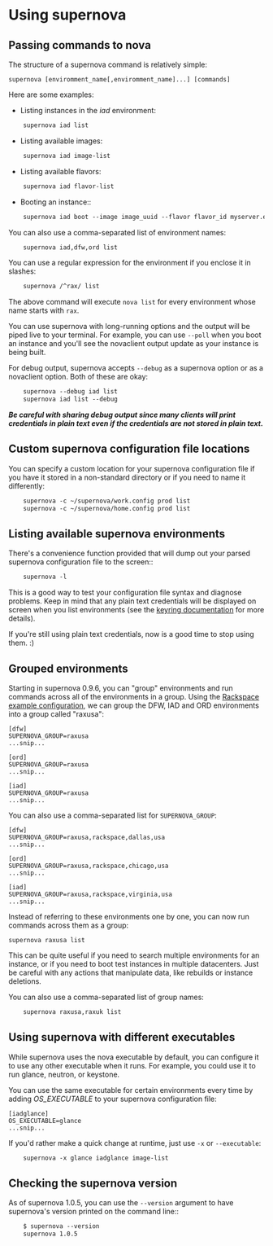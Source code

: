 # Using supernova

## Passing commands to nova

The structure of a supernova command is relatively simple:

    supernova [enviromment_name[,enviromment_name]...] [commands]

Here are some examples:

*  Listing instances in the *iad* environment:

```html
    supernova iad list
```

* Listing available images:

```html
    supernova iad image-list
```

* Listing available flavors:

```html
    supernova iad flavor-list
```

* Booting an instance::

```html
    supernova iad boot --image image_uuid --flavor flavor_id myserver.example.com
```

You can also use a comma-separated list of environment names:

```html
    supernova iad,dfw,ord list
```

You can use a regular expression for the environment if you enclose it
in slashes:

```html
    supernova /^rax/ list
```

The above command will execute `nova list` for every environment whose
name starts with `rax`.

You can use supernova with long-running options and the output will be piped live to your terminal.  For example, you can use `--poll` when you boot an instance and you'll see the novaclient output update as your instance is being built.

For debug output, supernova accepts `--debug` as a supernova option or as a novaclient option.  Both of these are okay:

```html
    supernova --debug iad list
    supernova iad list --debug
```

***Be careful with sharing debug output since many clients will print credentials in plain text even if the credentials are not stored in plain text.***

## Custom supernova configuration file locations
You can specify a custom location for your supernova configuration file if you have it stored in a non-standard directory or if you need to name it differently:

```html
    supernova -c ~/supernova/work.config prod list
    supernova -c ~/supernova/home.config prod list
```

## Listing available supernova environments

There's a convenience function provided that will dump out your parsed supernova configuration file to the screen::

```html
    supernova -l
```

This is a good way to test your configuration file syntax and diagnose problems.  Keep in mind that any plain text credentials will be displayed on screen when you list environments (see the [keyring documentation](configuring) for more details).

If you're still using plain text credentials, now is a good time to stop using them. :)

## Grouped environments

Starting in supernova 0.9.6, you can "group" environments and run commands across all of the environments in a group.  Using the [Rackspace example configuration](http://bit.ly/raxsupernova), we can group the DFW, IAD and ORD environments into a group called "raxusa":

    [dfw]
    SUPERNOVA_GROUP=raxusa
    ...snip...

    [ord]
    SUPERNOVA_GROUP=raxusa
    ...snip...

    [iad]
    SUPERNOVA_GROUP=raxusa
    ...snip...

You can also use a comma-separated list for `SUPERNOVA_GROUP`:

    [dfw]
    SUPERNOVA_GROUP=raxusa,rackspace,dallas,usa
    ...snip...

    [ord]
    SUPERNOVA_GROUP=raxusa,rackspace,chicago,usa
    ...snip...

    [iad]
    SUPERNOVA_GROUP=raxusa,rackspace,virginia,usa
    ...snip...

Instead of referring to these environments one by one, you can now run commands across them as a group:

    supernova raxusa list

This can be quite useful if you need to search multiple environments for an instance, or if you need to boot test instances in multiple datacenters.  Just be careful with any actions that manipulate data, like rebuilds or instance deletions.

You can also use a comma-separated list of group names:

```html
    supernova raxusa,raxuk list
```

## Using supernova with different executables

While supernova uses the nova executable by default, you can configure it to use any other executable when it runs.  For example, you could use it to run glance, neutron, or keystone.

You can use the same executable for certain environments every time by adding *OS_EXECUTABLE* to your supernova configuration file:

    [iadglance]
    OS_EXECUTABLE=glance
    ...snip...

If you'd rather make a quick change at runtime, just use `-x` or `--executable`:

```html
    supernova -x glance iadglance image-list
```

Checking the supernova version
------------------------------

As of supernova 1.0.5, you can use the `--version` argument to have supernova's version printed on the command line::

```html
    $ supernova --version
    supernova 1.0.5
```
